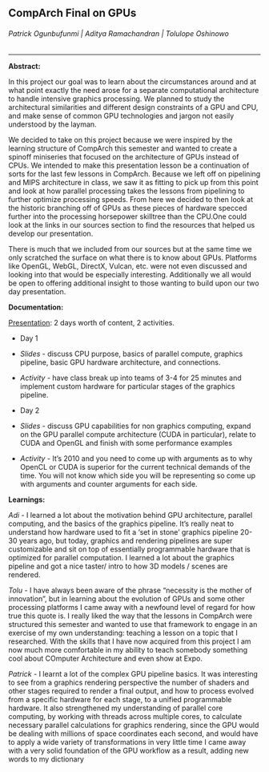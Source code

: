 ## CompArch Final on GPUs
###### Patrick Ogunbufunmi | Aditya Ramachandran | Tolulope Oshinowo
---

**Abstract:** 

In this project our goal was to learn about the circumstances around and at what point exactly the need arose for a separate computational architecture to handle intensive graphics processing. We planned to study the architectural similarities and different design constraints of a GPU and CPU, and make sense of common GPU technologies and jargon not easily understood by the layman. 

We decided to take on this project because we were inspired by the learning structure of CompArch this semester and wanted to create a spinoff miniseries that focused on the architecture of GPUs instead of CPUs. We intended to make this presentation lesson be a continuation of sorts for the last few lessons in CompArch. Because we left off on pipelining and MIPS architecture in class, we saw it as fitting to pick up from this point and look at how parallel processing takes the lessons from pipelining to further optimize processing speeds. From here we decided to then look at the historic branching off of GPUs as these pieces of hardware specced further into the processing horsepower skilltree than the CPU.One could look at the links in our sources section to find the resources that helped us develop our presentation. 

There is much that we included from our sources but at the same time we only scratched the surface on what there is to know about GPUs. Platforms like OpenGL, WebGL, DirectX, Vulcan, etc. were not even discussed and looking into that would be especially interesting. Additionally we all would be open to offering additional insight to those wanting to build upon our two day presentation. 

**Documentation:** 

[Presentation](https://docs.google.com/presentation/d/1ffTX15e22DDBSFAdnKgyft5JT6rAR21UUBH0OZ983Kk/edit#slide=id.p): 2 days worth of content, 2 activities. 

- Day 1 
 - *Slides* - discuss CPU purpose, basics of parallel compute, graphics pipeline, basic GPU hardware architecture, and connections. 
 - *Activity* - have class break up into teams of 3-4 for 25 minutes and implement custom hardware for particular stages of the graphics pipeline.

- Day 2  
 - *Slides* - discuss GPU capabilities for non graphics computing, expand on the GPU parallel compute architecture (CUDA in particular), relate to CUDA and OpenGL and finish with some performance examples 
 - *Activity* - It’s 2010 and you need to come up with arguments as to why OpenCL or CUDA is superior for the current technical demands of the time. You will not know which side you will be representing so come up with arguments and counter arguments for each side. 

**Learnings:**

*Adi -* I learned a lot about the motivation behind GPU architecture, parallel computing, and the basics of the graphics pipeline. It’s really neat to understand how hardware used to fit a ‘set in stone’ graphics pipeline 20-30 years ago, but today, graphics and rendering pipelines are super customizable and sit on top of essentially programmable hardware that is optimized for parallel computation. I learned a lot about the graphics pipeline and got a nice taster/ intro to how 3D models / scenes are rendered.  

*Tolu -* I have always been aware of the phrase “necessity is the mother of innovation”, but in learning about the evolution of GPUs and some other processing platforms I came away with a newfound level of regard for how true this quote is. I really liked the way that the lessons in CompArch were structured this semester and wanted to use that framework to engage in an exercise of my own understanding: teaching a lesson on a topic that I researched. With the skills that I have now acquired from this project I am now much more comfortable in my ability to teach somebody something cool about COmputer Architecture and even show at Expo. 

*Patrick -* I learnt a lot of the complex GPU pipeline basics. It was interesting to see from a graphics rendering perspective the number of shaders and other stages required to render a final output, and how to process evolved from a specific hardware for each stage, to a unified programmable hardware. It also strengthened my understanding of parallel core computing, by working with threads across multiple cores, to calculate necessary parallel calculations for graphics rendering, since the GPU would be dealing with millions of space coordinates each second, and would have to apply a wide variety of transformations in very little time   I came away with a very solid foundation of the GPU workflow as a result, adding new words to my dictionary 
